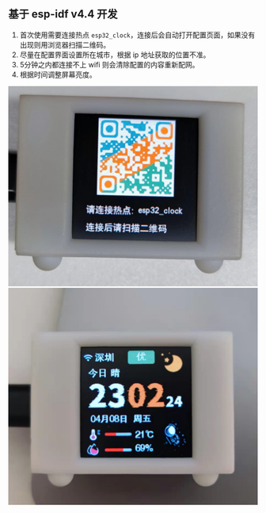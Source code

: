 ## 基于 esp-idf v4.4 开发

1. 首次使用需要连接热点 `esp32_clock`，连接后会自动打开配置页面，如果没有出现则用浏览器扫描二维码。
2. 尽量在配置界面设置所在城市，根据 ip 地址获取的位置不准。
3. 5分钟之内都连接不上 wifi 则会清除配置的内容重新配网。
4. 根据时间调整屏幕亮度。


![](https://github.com/amwyyyy/esp32-weather-clock-idf/blob/master/source/131649813282.jpg)
![](https://github.com/amwyyyy/esp32-weather-clock-idf/blob/master/source/521649430237.jpg)
